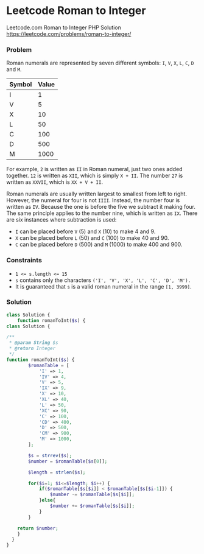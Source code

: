 # Leetcode Roman to Integer
Leetcode.com Roman to Integer PHP Solution  
<https://leetcode.com/problems/roman-to-integer/>

### Problem
Roman numerals are represented by seven different symbols: `I`, `V`, `X`, `L`, `C`, `D` and `M`.  

| Symbol | Value |
|--------|-------|
| I      | 1     |
| V      | 5     |
| X      | 10    |
| L      | 50    |
| C      | 100   |
| D      | 500   |
| M      | 1000  |  

For example, `2` is written as `II` in Roman numeral, just two ones added together. `12` is written as `XII`, which is simply `X + II`. The number `27` is written as `XXVII`, which is `XX + V + II`.  

Roman numerals are usually written largest to smallest from left to right. However, the numeral for four is not `IIII`. Instead, the number four is written as `IV`. Because the one is before the five we subtract it making four. The same principle applies to the number nine, which is written as `IX`. There are six instances where subtraction is used:
- `I` can be placed before `V` (5) and `X` (10) to make 4 and 9. 
- `X` can be placed before `L` (50) and `C` (100) to make 40 and 90. 
- `C` can be placed before `D` (500) and `M` (1000) to make 400 and 900.  

### Constraints
- `1 <= s.length <= 15`
- `s` contains only the characters `('I', 'V', 'X', 'L', 'C', 'D', 'M').`
- It is guaranteed that `s` is a valid roman numeral in the range `[1, 3999]`.

### Solution
```PHP
class Solution {
    function romanToInt($s) {
class Solution {

/**
 * @param String $s
 * @return Integer
 */
function romanToInt($s) {
        $romanTable = [
            'I' => 1,
            'IV' => 4,
            'V' => 5,
            'IX' => 9,
            'X' => 10,
            'XL' => 40,
            'L' => 50,
            'XC' => 90,
            'C' => 100,
            'CD' => 400,
            'D' => 500,
            'CM' => 900,
            'M' => 1000,
        ];

        $s = strrev($s);
        $number = $romanTable[$s[0]];

        $length = strlen($s);

        for($i=1; $i<=$length; $i++) {
            if($romanTable[$s[$i]] < $romanTable[$s[$i-1]]) {
                $number -= $romanTable[$s[$i]];
            }else{
                $number += $romanTable[$s[$i]];
            }
        }

    return $number;
    }
  }
}
```
